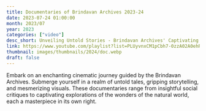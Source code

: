 ```yaml
---
title: Documentaries of Brindavan Archives 2023-24
date: 2023-07-24 01:00:00
month: 2023/07
year: 2023
categories: ["video"]
desc_short: Unveiling Untold Stories - Brindavan Archives' Captivating Documentaries - Illuminating the Past, Inspiring the Present at SSSIHL Brindavan Campus
link: https://www.youtube.com/playlist?list=PLUyvnxCM1pCbh7-0zzA02A0ehRyGZ_wkR
thumbnail: images/thumbnails/2024/doc.webp
draft: false
---
```


 Embark on an enchanting cinematic journey guided by the Brindavan Archives. Submerge yourself in a realm of untold tales, gripping storytelling, and mesmerizing visuals. These documentaries range from insightful social critiques to captivating explorations of the wonders of the natural world, each a masterpiece in its own right.